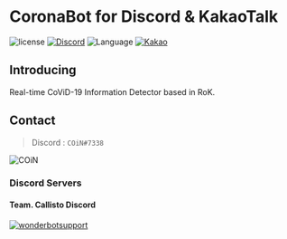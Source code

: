 # CoronaBot for Discord & KakaoTalk

![license](https://img.shields.io/github/license/callistoteam/coronabot?style=flat-square)
[![Discord](https://img.shields.io/discord/470028725287780352?style=flat-square)](https://invite.gg/wonderbot)
![Language](https://img.shields.io/badge/language-Python3-yellow?style=flat-square)
[![Kakao](https://img.shields.io/badge/Kakao-CoronaBot-yellow?style=flat-square)](https://pf.kakao.com/_eVJxlxb)

## Introducing

Real-time CoViD-19 Information Detector based in RoK.

## Contact

> Discord : `COiN#7338`

![COiN](https://cdn.discordapp.com/avatars/474094390441410561/c8066dee5f2471a1df21539aff3ffcc2.png?size=256) 

### Discord Servers

#### Team. Callisto Discord

[![wonderbotsupport](https://discordapp.com/api/guilds/470028725287780352/embed.png?style=banner2)](https://discord.wonderbot.xyz)
